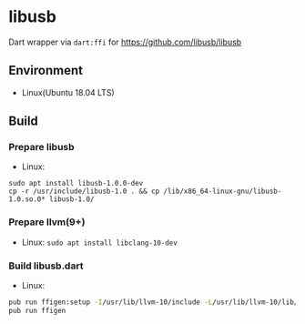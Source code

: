 # libusb

Dart wrapper via `dart:ffi` for https://github.com/libusb/libusb

## Environment

- Linux(Ubuntu 18.04 LTS)

## Build

### Prepare libusb

- Linux:

```
sudo apt install libusb-1.0.0-dev
cp -r /usr/include/libusb-1.0 . && cp /lib/x86_64-linux-gnu/libusb-1.0.so.0* libusb-1.0/
```

### Prepare llvm(9+)

- Linux: `sudo apt install libclang-10-dev`

### Build libusb.dart

- Linux:

```sh
pub run ffigen:setup -I/usr/lib/llvm-10/include -L/usr/lib/llvm-10/lib/
pub run ffigen
```